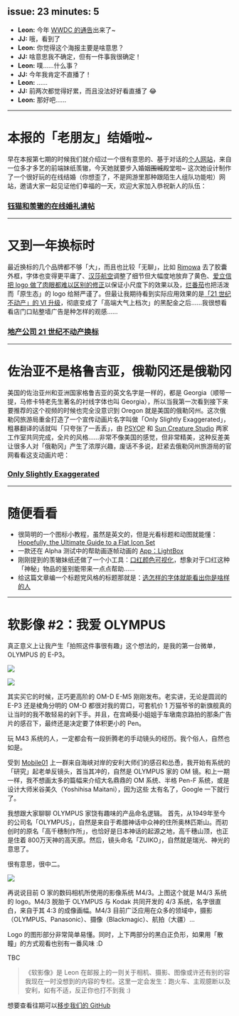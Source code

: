 issue: 23
minutes: 5
---

- **Leon:** 今年 [WWDC 的通告](https://developer.apple.com/wwdc/)出来了~
- **JJ:** 哦，看到了
- **Leon:** 你觉得这个海报主要是啥意思？
- **JJ:** 啥意思我不确定，但有一件事我很确定！
- **Leon:** 噗……什么事？
- **JJ:** 今年我肯定不直播了！
- **Leon:** ……
- **JJ:** 前两次都觉得好累，而且没法好好看直播了 😂
- **Leon:** 那好吧……

---

# 本报的「老朋友」结婚啦~
早在本报第七期的时候我们就介绍过一个很有意思的、基于对话的[个人网站](http://zhangwenli.com/?ref=aw)，来自一位多才多艺的前端妹纸羡辙，今天她就要步入婚姻~~围城~~殿堂啦~ 这次她设计制作了一个很好玩的在线结婚（你想歪了，不是网游里那种跟陌生人组队功能啦）网站，邀请大家一起见证他们幸福的一天，欢迎大家加入恭祝新人的队伍：
### [钰猫和羡辙的在线婚礼请帖](http://umeecorn.cn/?ref=aw)

---

# 又到一年换标时
最近换标的几个品牌都不够「大」，而且也比较「无聊」，比如 [Rimowa](https://www.underconsideration.com/brandnew/archives/new_logo_and_identity_for_rimowa_by_commission_and_bureau_borsche.php) 去了胶囊外框，字体也变得更平庸了、[汉莎航空](https://www.underconsideration.com/brandnew/archives/new_logo_and_identity_for_rimowa_by_commission_and_bureau_borsche.php)调整了细节但大幅度地放弃了黄色、[爱立信把 logo 做了肉眼都难以区别的修正](https://www.underconsideration.com/brandnew/archives/new_icon_and_identity_for_ericsson_by_stockholm_design_lab.php)以保证小尺度下的效果以及，[烂番茄](https://www.designweek.co.uk/issues/5-11-march-2018/emily-oberman-gives-rotten-tomatoes-first-rebrand-17-years/)也把活泼而「原生态」的 logo 给掰严谨了。但最让我期待看到实际应用效果的是[「21 世纪不动产」的 VI 升级](https://www.underconsideration.com/brandnew/archives/new_logo_and_identity_for_century_21.php)，彻底变成了「高端大气上档次」的黑配金之后……我很想看看店门口贴整墙广告是种怎样的观感……
### [地产公司 21 世纪不动产换标](https://www.underconsideration.com/brandnew/archives/new_logo_and_identity_for_century_21.php)

---

# 佐治亚不是格鲁吉亚，俄勒冈还是俄勒冈
美国的佐治亚州和亚洲国家格鲁吉亚的英文名字是一样的，都是 Georgia（顺带一提，马修卡特老先生著名的衬线字体也叫 Georgia），所以当我第一次看到接下来要推荐的这个视频的时候也完全没意识到 Oregon 就是美国的俄勒冈州。这次俄勒冈旅游局重金打造了一个宣传动画片名字叫做「Only Slightly Exaggerated」，粗暴翻译的话就叫「只夸张了一丢丢」，由 [PSYOP](http://www.psyop.com/) 和 [Sun Creature Studio](https://suncreature.com/) 两家工作室共同完成，全片的风格……非常不像美国的感觉，但非常精美，这种反差美让很多人对「俄勒冈」产生了浓厚兴趣，废话不多说，赶紧去俄勒冈州旅游局的官网看看这支动画片吧：
### [Only Slightly Exaggerated](https://traveloregon.com/)

---

# 随便看看
* 很简明的一个图标小教程，虽然是英文的，但是光看标题和动图就能懂：[Hopefully, the Ultimate Guide to a Flat Icon Set](https://medium.muz.li/icon-set-3b4fc87dc6b5)
* 一款还在 Alpha 测试中的帮助画逐帧动画的 [App：LightBox](https://lightbox.thinko.com/)
* 刚刚提到的羡辙妹纸还做了一个小工具：[口红颜色可视化](http://zhangwenli.com/lipstick/?ref=aw)，想象对于口红这种「神秘」物品的鉴别能带来一点点帮助……
* 给这篇文章编一个标题党风格的标题那就是：[选怎样的字体就能看出你是啥样的人](https://creativeshory.com/infographic-what-your-font-choices-says-about-you/)

---

# 软影像 #2：我爱 OLYMPUS
真正意义上让我产生「拍照这件事很有趣」这个想法的，是我的第一台微单，OLYMPUS 的 E-P3。

![](https://s.anw.red/softimage/02-01.jpg)

![](https://s.anw.red/softimage/02-02.jpg)

其实买它的时候，正巧更高阶的 OM-D E-M5 刚刚发布。老实讲，无论是圆润的 E-P3 还是棱角分明的 OM-D 都很对我的胃口，可套机价 1 万猫爷爷的新旗舰真的让当时的我不敢轻易的剁下手。并且，在宫崎葵小姐姐于车墩南京路拍的那条广告片的感召下，最终还是决定要了体积更小的 Pen。

玩 M43 系统的人，一定都会有一段折腾老的手动镜头的经历。我个俗人，自然也如是。

受到 [Mobile01](https://www.mobile01.com/topiclist.php?f=255) 上一群来自海峡对岸的安利大师们的感召和怂恿，我开始有系统的「研究」起老单反镜头，首当其冲的，自然是 OLYMPUS 家的 OM 镜。和上一期一样，我不想画太多的篇幅来介绍大名鼎鼎的 OM 系统、半格 Pen-F 系统，或是设计大师米谷美久（Yoshihisa Maitani），因为这些 太有名了，Google 一下就行了。

我想跟大家聊聊 OLYMPUS 家饶有趣味的产品命名逻辑。
首先，从1949年至今的公司名「OLYMPUS」，自然是来自于希腊神话中众神的住所奥林匹斯山。而初创时的原名「高千穗制作所」，也恰好是日本神话的起源之地，高千穗山顶，也正是住着 800万天神的高天原。然后，镜头命名「ZUIKO」，自然就是瑞光、神光的意思了。

很有意思，很中二。

![](https://s.anw.red/softimage/02-03.jpg)

再说说目前 O 家的数码相机所使用的影像系统 M4/3。上图这个就是 M4/3 系统的 logo。M4/3 脱胎于 OLYMPUS 与 Kodak 共同开发的 4/3 系统，名字很直白，来自于其 4:3 的成像画幅。M4/3 目前广泛应用在众多的领域中，摄影（OLYMPUS、Panasonic）、摄像（Blackmagic）、航拍（大疆）…

Logo 的图形部分非常简单易懂。同时，上下两部分的黑白正负形，如果用「散瞳」的方式观看也别有一番风味 :D

TBC

> 《软影像》是 Leon 在邮报上的一则关于相机、摄影、图像或许还有别的容我现在一时没想到的内容的专栏。这里一定会发生：跑火车、主观臆断以及安利，如有不适，反正你也打不到我 :)

想要查看往期可以[移步我们的 GitHub](https://github.com/Anyway-Design/Anyway.Post#anywaypost-%E5%AE%89%E5%A6%AE%E8%96%87%E9%82%AE%E6%8A%A5)